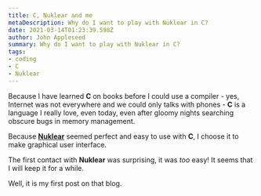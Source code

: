 ```yaml
---
title: C, Nuklear and me
metaDescription: Why do I want to play with Nuklear in C?
date: 2021-03-14T01:23:39.598Z
author: John Appleseed
summary: Why do I want to play with Nuklear in C?
tags:
- coding
- C
- Nuklear
---
```


Because I have learned **C** on books before I could use a compiler - yes, Internet was not everywhere and we could only talks with phones - **C** is a language I really love, even today, even after gloomy nights searching obscure bugs in memory management.

Because **[Nuklear](https://github.com/Immediate-Mode-UI/Nuklear)** seemed perfect and easy to use with **C**, I choose it to make graphical user interface.

The first contact with **Nuklear** was surprising, it was _too_ easy! It seems that I will keep it for a while.

Well, it is my first post on that blog. 
